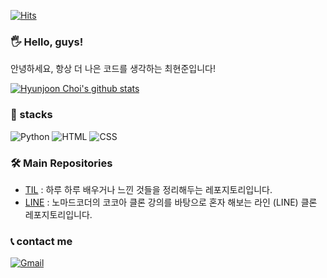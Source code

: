 [![Hits](https://hits.seeyoufarm.com/api/count/incr/badge.svg?url=https%3A%2F%2Fgithub.com%2Fdevholic22%2F&count_bg=%2379C83D&title_bg=%235E5D49&icon=hipchat.svg&icon_color=%23E5B149&title=visit&edge_flat=false)](https://hits.seeyoufarm.com)

### 🖐️ Hello, guys!
안녕하세요, 항상 더 나은 코드를 생각하는 최현준입니다! 

[![Hyunjoon Choi's github stats](https://github-readme-stats.vercel.app/api?username=devholic22&theme=tokyonight&show_icons=true)](https://github.com/anuraghazra/github-readme-stats)  

### 🌾 stacks
![Python](https://img.shields.io/badge/Python-007396?style=flat-square&logo=Python&logoColor=white)
![HTML](https://img.shields.io/badge/HTML5-FF6633?style=flat-square&logo=HTML5&logoColor=white)
![CSS](https://img.shields.io/badge/CSS3-0066FF?style=flat-square&logo=CSS3&logoColor=white)
### 🛠️ Main Repositories
* [TIL](https://github.com/devholic22/TIL#readme) : 하루 하루 배우거나 느낀 것들을 정리해두는 레포지토리입니다.
* [LINE](https://github.com/devholic22/line_clone) : 노마드코더의 코코아 클론 강의를 바탕으로 혼자 해보는 라인 (LINE) 클론 레포지토리입니다.
### 📞 contact me 
[![Gmail](https://img.shields.io/badge/Gmail-EA4335?style=flat-square&logo=Gmail&logoColor=white)](mailto:hyunjoon.tech@gmail.com)
